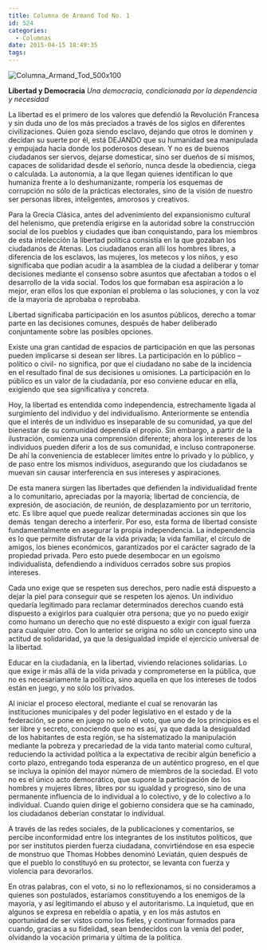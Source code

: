 ```yaml
---
title: Columna de Armand Tod No. 1
id: 524
categories:
  - Columnas
date: 2015-04-15 18:49:35
tags:
---
```


![Columna_Armand_Tod_500x100](http://www.laredsemanario.com/wp-content/uploads/2015/04/Columna_Armand_Tod_500x100.png)

**Libertad y Democracia**
_Una democracia, condicionada por la dependencia y necesidad_

La libertad es el primero de los valores que defendió la Revolución Francesa y sin duda uno de los más preciados a través de los siglos en diferentes civilizaciones. Quien goza siendo esclavo, dejando que otros le dominen y decidan su suerte por él, está DEJANDO que su humanidad sea manipulada y empujada hacia donde los poderosos desean. Y no es de buenos ciudadanos ser siervos, dejarse domesticar, sino ser dueños de sí mismos, capaces de solidaridad desde el señorío, nunca desde la obediencia, ciega o calculada. La autonomía, a la que llegan quienes identifican lo que humaniza frente a lo deshumanizante, rompería los esquemas de corrupción no sólo de la prácticas electorales, sino de la visión de nuestro ser personas libres, inteligentes, amorosos y creativos.

Para la Grecia Clásica, antes del advenimiento del expansionismo cultural del helenismo, que pretendía erigirse en la autoridad sobre la construcción social de los pueblos y ciudades que iban conquistando, para los miembros de esta intelección la libertad política consistía en la que gozaban los ciudadanos de Atenas. Los ciudadanos eran allí los hombres libres, a diferencia de los esclavos, las mujeres, los metecos y los niños, y eso significaba que podían acudir a la asamblea de la ciudad a deliberar y tomar decisiones mediante el consenso sobre asuntos que afectaban a todos o el desarrollo de la vida social. Todos los que formaban esa aspiración a lo mejor, eran ellos los que exponían el problema o las soluciones, y con la voz de la mayoría de aprobaba o reprobaba.

Libertad significaba participación en los asuntos públicos, derecho a tomar parte en las decisiones comunes, después de haber deliberado conjuntamente sobre las posibles opciones.

Existe una gran cantidad de espacios de participación en que las personas pueden implicarse si desean ser libres. La participación en lo público –político o civil- no significa, por que el ciudadano no sabe de la incidencia en el resultado final de sus decisiones u omisiones. La participación en lo público es un valor de la ciudadanía, por eso conviene educar en ella, exigiendo que sea significativa y concreta.

Hoy, la libertad es entendida como independencia, estrechamente ligada al surgimiento del individuo y del individualismo. Anteriormente se entendía que el interés de un individuo es inseparable de su comunidad, ya que del bienestar de su comunidad dependía el propio. Sin embargo, a partir de la ilustración, comienza una comprensión diferente; ahora los intereses de los individuos pueden diferir a los de sus comunidad, e incluso contraponerse. De ahí la conveniencia de establecer límites entre lo privado y lo público, y de paso entre los mismos individuos, asegurando que los ciudadanos se muevan sin causar interferencia en sus intereses y aspiraciones.

De esta manera surgen las libertades que defienden la individualidad frente a lo comunitario, apreciadas por la mayoría; libertad de conciencia, de expresión, de asociación, de reunión, de desplazamiento por un territorio, etc. Es libre aquel que puede realizar determinadas acciones sin que los demás  tengan derecho a interferir. Por eso, esta forma de libertad consiste fundamentalmente en asegurar la propia independencia. La independencia es lo que permite disfrutar de la vida privada; la vida familiar, el círculo de amigos, los bienes económicos, garantizados por el carácter sagrado de la propiedad privada. Pero esto puede desembocar en un egoísmo individualista, defendiendo a individuos cerrados sobre sus propios intereses.

Cada uno exige que se respeten sus derechos, pero nadie está dispuesto a dejar la piel para conseguir que se respeten los ajenos. Un individuo quedaría legitimado para reclamar determinados derechos cuando está dispuesto a exigirlos para cualquier otra persona; que yo no puedo exigir como humano un derecho que no esté dispuesto a exigir con igual fuerza para cualquier otro. Con lo anterior se origina no sólo un concepto sino una actitud de solidaridad, ya que la desigualdad impide el ejercicio universal de la libertad.

Educar en la ciudadanía, en la libertad, viviendo relaciones solidarias. Lo que exige ir más allá de la vida privada y comprometerse en la pública, que no es necesariamente la política, sino aquella en que los intereses de todos están en juego, y no sólo los privados.

Al iniciar el proceso electoral, mediante el cual se renovarán las instituciones municipales y del poder legislativo en el estado y de la federación, se pone en juego no solo el voto, que uno de los principios es el ser libre y secreto, conociendo que no es así, ya que dada la desigualdad de los habitantes de esta región, se ha sistematizado la manipulación mediante la pobreza y precariedad de la vida tanto material como cultural, reduciendo la actividad política a la expectativa de recibir algún beneficio a corto plazo, entregando toda esperanza de un auténtico progreso, en el que se incluya la opinión del mayor número de miembros de la sociedad. El voto no es el único acto democrático, que supone la participación de los hombres y mujeres libres, libres por su igualdad y progreso, sino de una permanente influencia de lo individual a lo colectivo, y de lo colectivo a lo individual. Cuando quien dirige el gobierno considera que se ha caminado, los ciudadanos deberían constatar lo individual.

A través de las redes sociales, de la publicaciones y comentarios, se percibe inconformidad entre los integrantes de los institutos políticos, que por ser institutos pierden fuerza ciudadana, convirtiéndose en esa especie de monstruo que Thomas Hobbes denominó Leviatán, quien después de que el pueblo lo constituyó en su protector, se levanta con fuerza y violencia para devorarlos.

En otras palabras, con el voto, si no lo reflexionamos, si no consideramos a quienes son postulados, estaríamos constituyendo a los enemigos de la mayoría, y así legitimando el abuso y el autoritarismo. La inquietud, que en algunos se expresa en rebeldía o apatía, y en los más astutos en oportunidad de ser vistos como los fieles, y continuar formados para cuando, gracias a su fidelidad, sean bendecidos con la venia del poder, olvidando la vocación primaria y última de la política.